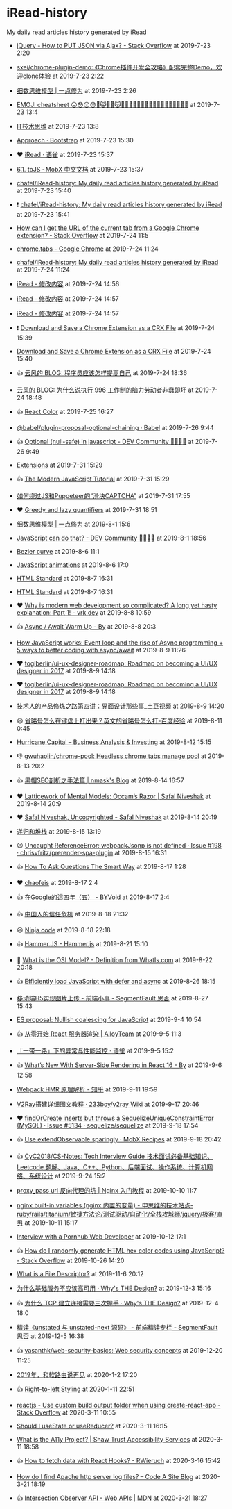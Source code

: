# iRead-history
My daily read articles history generated by iRead

 - [jQuery - How to PUT JSON via Ajax? - Stack Overflow](https://stackoverflow.com/questions/1749272/jquery-how-to-put-json-via-ajax) at 2019-7-23 2:20
 - [sxei/chrome-plugin-demo: 《Chrome插件开发全攻略》配套完整Demo，欢迎clone体验](https://github.com/sxei/chrome-plugin-demo#background) at 2019-7-23 2:22
 - [细数思维模型 | 一点修为](http://bitandliteracy.github.io/mental-models) at 2019-7-23 2:26
 - [EMOJI cheatsheet 😛😳😗😓🙉😸🙈🙊😽💀💢💥✨💏👫👄👃👀👛👛🗼🔮🔮🎄🎅👻](https://gist.github.com/roachhd/1f029bd4b50b8a524f3c) at 2019-7-23 13:4

 - [IT技术思维](https://mp.weixin.qq.com/s/gEImzAXoeXPtDS9zrxs7pA) at 2019-7-23 13:8
 - [Approach · Bootstrap](https://getbootstrap.com/docs/4.3/extend/approach/) at 2019-7-23 15:30
 - :heart: [iRead · 语雀](https://www.yuque.com/chaofeis/lifelog/eqal52) at 2019-7-23 15:37
 - [6.1. toJS · MobX 中文文档](https://cn.mobx.js.org/refguide/tojson.html) at 2019-7-23 15:37
 - [chafel/iRead-history: My daily read articles history generated by iRead](https://github.com/chafel/iRead-history) at 2019-7-23 15:40
 - :exclamation: [chafel/iRead-history: My daily read articles history generated by iRead](https://github.com/chafel/iRead-history) at 2019-7-23 15:41
 - [How can I get the URL of the current tab from a Google Chrome extension? - Stack Overflow](https://stackoverflow.com/questions/1979583/how-can-i-get-the-url-of-the-current-tab-from-a-google-chrome-extension) at 2019-7-24 11:5
 - [chrome.tabs - Google Chrome](https://developer.chrome.com/extensions/tabs#method-create) at 2019-7-24 11:24
 - [chafel/iRead-history: My daily read articles history generated by iRead](https://github.com/chafel/iRead-history) at 2019-7-24 11:24

 - [iRead - 修改内容](https://chrome.google.com/webstore/developer/edit/nelcbbedkpoknladgbpebfflnambeiif#) at 2019-7-24 14:56
 - [iRead - 修改内容](https://chrome.google.com/webstore/developer/edit/nelcbbedkpoknladgbpebfflnambeiif#) at 2019-7-24 14:57
 - [iRead - 修改内容](https://chrome.google.com/webstore/developer/edit/nelcbbedkpoknladgbpebfflnambeiif#) at 2019-7-24 14:57
 - :exclamation: [Download and Save a Chrome Extension as a CRX File](https://www.maketecheasier.com/download-save-chrome-extension/) at 2019-7-24 15:39
 - [Download and Save a Chrome Extension as a CRX File](https://www.maketecheasier.com/download-save-chrome-extension/) at 2019-7-24 15:40
 - :+1: [云风的 BLOG: 程序员应该怎样提高自己](https://blog.codingnow.com/2019/07/top_programmer.html) at 2019-7-24 18:36
 - [云风的 BLOG: 为什么说执行 996 工作制的脑力劳动者非蠢即坏](https://blog.codingnow.com/2019/05/996.html) at 2019-7-24 18:48
 - :+1: [React Color](https://casesandberg.github.io/react-color/) at 2019-7-25 16:27
 - [@babel/plugin-proposal-optional-chaining · Babel](https://babeljs.io/docs/en/next/babel-plugin-proposal-optional-chaining.html) at 2019-7-26 9:44
 - :+1: [Optional (null-safe) in javascript - DEV Community 👩‍💻👨‍💻](https://dev.to/pichardoj/optional-null-safe-in-javascript-1b7k) at 2019-7-26 9:49
 - [Extensions](chrome://extensions/) at 2019-7-31 15:29
 - :+1: [The Modern JavaScript Tutorial](https://javascript.info/) at 2019-7-31 15:29
 - [如何绕过JS和Puppeteer的“滑块CAPTCHA”](https://medium.com/@filipvitas/how-to-bypass-slider-captcha-with-js-and-puppeteer-cd5e28105e3c) at 2019-7-31 17:55
 - :heart: [Greedy and lazy quantifiers](https://javascript.info/regexp-greedy-and-lazy) at 2019-7-31 18:51
 - [细数思维模型 | 一点修为](http://bitandliteracy.github.io/mental-models) at 2019-8-1 15:6
 - [JavaScript can do that? - DEV Community 👩‍💻👨‍💻](https://dev.to/yashints/javascript-can-do-that-4c2e) at 2019-8-1 18:56

 - [Bezier curve](https://javascript.info/bezier-curve) at 2019-8-6 11:1
 - [JavaScript animations](https://javascript.info/js-animation) at 2019-8-6 17:0
 - [HTML Standard](https://html.spec.whatwg.org/multipage/webappapis.html#event-loop-processing-model) at 2019-8-7 16:31
 - [HTML Standard](https://html.spec.whatwg.org/multipage/webappapis.html#event-loop-processing-model) at 2019-8-7 16:31
 - :heart: [Why is modern web development so complicated? A long yet hasty explanation: Part 1! - vrk.dev](https://www.vrk.dev/2019/07/11/why-is-modern-web-development-so-complicated-a-long-yet-hasty-explanation-part-1/) at 2019-8-8 10:59
 - :+1: [Async / Await Warm Up - By](https://hackernoon.com/async-await-warm-up-229676224319) at 2019-8-8 20:3
 - [How JavaScript works: Event loop and the rise of Async programming + 5 ways to better coding with async/await](https://blog.sessionstack.com/how-javascript-works-event-loop-and-the-rise-of-async-programming-5-ways-to-better-coding-with-2f077c4438b5) at 2019-8-9 11:26
 - :heart: [togiberlin/ui-ux-designer-roadmap: Roadmap on becoming a UI/UX designer in 2017](https://github.com/togiberlin/ui-ux-designer-roadmap) at 2019-8-9 14:18
 - :heart: [togiberlin/ui-ux-designer-roadmap: Roadmap on becoming a UI/UX designer in 2017](https://github.com/togiberlin/ui-ux-designer-roadmap) at 2019-8-9 14:18
 - [技术人的产品修炼之路第四讲：界面设计那些事_土豆视频](https://video.tudou.com/v/XMjM2MTIwMDYxMg==.html?spm=a2hzp.8244740.0.0) at 2019-8-9 14:20
 - :satisfied: [省略号怎么在键盘上打出来？英文的省略号怎么打-百度经验](https://jingyan.baidu.com/article/c74d6000815c2b0f6a595da1.html) at 2019-8-11 0:45
 - [Hurricane Capital – Business Analysis & Investing](https://hurricanecapital.wordpress.com/) at 2019-8-12 15:15
 - :-1: [gwuhaolin/chrome-pool: Headless chrome tabs manage pool](https://github.com/gwuhaolin/chrome-pool) at 2019-8-13 20:2
 - :+1: [黑帽SEO剖析之手法篇 | nmask's Blog](https://thief.one/2017/09/28/1/) at 2019-8-14 16:57
 - :heart: [Latticework of Mental Models: Occam’s Razor | Safal Niveshak](https://www.safalniveshak.com/latticework-mental-models-occams-razor/) at 2019-8-14 20:9
 - :heart: [Safal Niveshak, Uncopyrighted - Safal Niveshak](https://www.safalniveshak.com/safal-niveshak-uncopyrighted/) at 2019-8-14 20:19
 - [递归和堆栈](https://zh.javascript.info/recursion) at 2019-8-15 13:19
 - :satisfied: [Uncaught ReferenceError: webpackJsonp is not defined · Issue #198 · chrisvfritz/prerender-spa-plugin](https://github.com/chrisvfritz/prerender-spa-plugin/issues/198) at 2019-8-15 16:31
 - :+1: [How To Ask Questions The Smart Way](http://www.catb.org/esr/faqs/smart-questions.html) at 2019-8-17 1:28
 - :heart: [chaofeis](http://chafel.github.io/) at 2019-8-17 2:4
 - :+1: [在Google的這四年（五） - BYVoid](https://www.byvoid.com/zht/blog/4-years-at-google-5) at 2019-8-17 2:4
 - :+1: [中国人的信任危机](https://www.yinwang.org/blog-cn/2019/08/17/trust?from=singlemessage&isappinstalled=0) at 2019-8-18 21:32
 - :satisfied: [Ninja code](https://zh.javascript.info/ninja-code) at 2019-8-18 22:18
 - :+1: [Hammer.JS - Hammer.js](https://hammerjs.github.io/) at 2019-8-21 15:10
 - :eyes: [What is the OSI Model? - Definition from WhatIs.com](https://searchnetworking.techtarget.com/definition/OSI) at 2019-8-22 20:18
 - :+1: [Efficiently load JavaScript with defer and async](https://flaviocopes.com/javascript-async-defer/) at 2019-8-26 18:15
 - [移动端H5实现图片上传 - 前端小事 - SegmentFault 思否](https://segmentfault.com/a/1190000010034177) at 2019-8-27 15:43
 - [ES proposal: Nullish coalescing for JavaScript](https://2ality.com/2019/08/nullish-coalescing.html) at 2019-9-4 10:54
 - :+1: [从零开始 React 服务器渲染 | AlloyTeam](http://www.alloyteam.com/2017/01/react-from-scratch-server-render/) at 2019-9-5 11:3
 - [「一带一路」下的异常与性能监控 · 语雀](https://www.yuque.com/antfe/blog/gcnu24) at 2019-9-5 15:2
 - :+1: [What’s New With Server-Side Rendering in React 16 - By](https://hackernoon.com/whats-new-with-server-side-rendering-in-react-16-9b0d78585d67) at 2019-9-6 12:58
 - [Webpack HMR 原理解析 - 知乎](https://zhuanlan.zhihu.com/p/30669007) at 2019-9-11 19:59
 - [V2Ray搭建详细图文教程 · 233boy/v2ray Wiki](https://github.com/233boy/v2ray/wiki/V2Ray%E6%90%AD%E5%BB%BA%E8%AF%A6%E7%BB%86%E5%9B%BE%E6%96%87%E6%95%99%E7%A8%8B) at 2019-9-17 20:46
 - :heart: [findOrCreate inserts but throws a SequelizeUniqueConstraintError (MySQL) · Issue #5134 · sequelize/sequelize](https://github.com/sequelize/sequelize/issues/5134) at 2019-9-18 17:54
 - :+1: [Use extendObservable sparingly · MobX Recipes](https://alexhisen.gitbooks.io/mobx-recipes/content/use-extendobservable-sparingly.html) at 2019-9-18 20:42
 - :+1: [CyC2018/CS-Notes: Tech Interview Guide 技术面试必备基础知识、Leetcode 题解、Java、C++、Python、后端面试、操作系统、计算机网络、系统设计](https://github.com/CyC2018/CS-Notes) at 2019-9-24 15:2
 - [proxy_pass url 反向代理的坑 | Nginx 入门教程](https://xuexb.github.io/learn-nginx/example/proxy_pass.html#url-%E5%8F%AA%E6%98%AF-host) at 2019-10-10 11:7
 - [nginx built-in variables (nginx 内置的变量) - 申思维的技术站点-ruby/rails/titanium/敏捷方法论/测试驱动/自动化/全栈攻城狮/jquery/极客/直男](http://siwei.me/blog/posts/nginx-built-in-variables) at 2019-10-11 15:17
 - [Interview with a Pornhub Web Developer](https://davidwalsh.name/pornhub-interview) at 2019-10-12 17:1
 - :+1: [How do I randomly generate HTML hex color codes using JavaScript? - Stack Overflow](https://stackoverflow.com/questions/5092808/how-do-i-randomly-generate-html-hex-color-codes-using-javascript) at 2019-10-26 14:20
 - [What is a File Descriptor?](https://www.computerhope.com/jargon/f/file-descriptor.htm) at 2019-11-6 20:12
 - [为什么基础服务不应该高可用 · Why's THE Design?](https://draveness.me/whys-the-design-unstable-infrastructure) at 2019-12-3 15:16
 - :+1: [为什么 TCP 建立连接需要三次握手 · Why's THE Design?](https://draveness.me/whys-the-design-tcp-three-way-handshake) at 2019-12-4 18:0
 - [精读《unstated 与 unstated-next 源码》 - 前端精读专栏 - SegmentFault 思否](https://segmentfault.com/a/1190000021102415) at 2019-12-5 16:38
 - :+1: [vasanthk/web-security-basics: Web security concepts](https://github.com/vasanthk/web-security-basics) at 2019-12-20 11:25
 - [2019年，和软路由说再见](https://taresky.com/post/2019byebye) at 2020-1-2 17:20
 - :+1: [Right-to-left Styling](https://www.rtlstyling.com/posts/rtl-styling/) at 2020-1-11 22:51
 - [reactjs - Use custom build output folder when using create-react-app - Stack Overflow](https://stackoverflow.com/questions/41495658/use-custom-build-output-folder-when-using-create-react-app) at 2020-3-11 10:55
 - [Should I useState or useReducer?](https://kentcdodds.com/blog/should-i-usestate-or-usereducer) at 2020-3-11 16:15
 - [What is the A11y Project? | Shaw Trust Accessibility Services](https://www.accessibility-services.co.uk/2018/12/17/what-is-the-a11y-project/?gclid=CjwKCAjwmKLzBRBeEiwACCVihnrC_4Wwz5LMucSuZ8oj-amnpKwGFD6Sh41PaDEMJCkBIruLJXAU4hoCP9IQAvD_BwE) at 2020-3-11 18:58
 - :+1: [How to fetch data with React Hooks? - RWieruch](https://www.robinwieruch.de/react-hooks-fetch-data) at 2020-3-16 15:42
 - [How do I find Apache http server log files? – Code A Site Blog](https://blog.codeasite.com/how-do-i-find-apache-http-server-log-files/) at 2020-3-21 18:19
 - :+1: [Intersection Observer API - Web APIs | MDN](https://developer.mozilla.org/en-US/docs/Web/API/Intersection_Observer_API) at 2020-3-21 18:27
